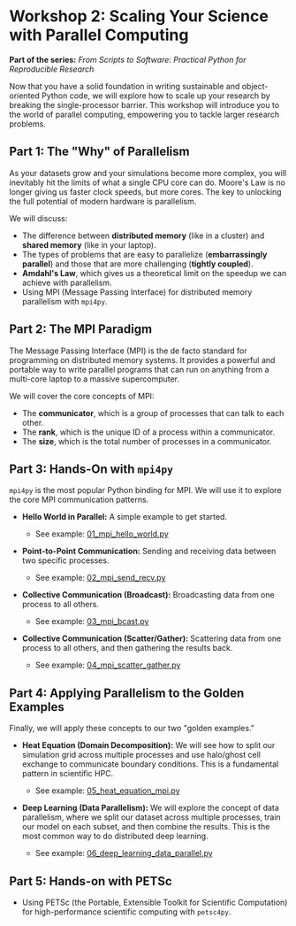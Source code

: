# Workshop 2: Scaling Your Science with Parallel Computing

**Part of the series:** *From Scripts to Software: Practical Python for Reproducible Research*

Now that you have a solid foundation in writing sustainable and object-oriented Python code, we will explore how to scale up your research by breaking the single-processor barrier. This workshop will introduce you to the world of parallel computing, empowering you to tackle larger research problems.

## Part 1: The "Why" of Parallelism

As your datasets grow and your simulations become more complex, you will inevitably hit the limits of what a single CPU core can do. Moore's Law is no longer giving us faster clock speeds, but more cores. The key to unlocking the full potential of modern hardware is parallelism.

We will discuss:
*   The difference between **distributed memory** (like in a cluster) and **shared memory** (like in your laptop).
*   The types of problems that are easy to parallelize (**embarrassingly parallel**) and those that are more challenging (**tightly coupled**).
*   **Amdahl's Law**, which gives us a theoretical limit on the speedup we can achieve with parallelism.
*   Using MPI (Message Passing Interface) for distributed memory parallelism with `mpi4py`.


## Part 2: The MPI Paradigm

The Message Passing Interface (MPI) is the de facto standard for programming on distributed memory systems. It provides a powerful and portable way to write parallel programs that can run on anything from a multi-core laptop to a massive supercomputer.

We will cover the core concepts of MPI:
*   The **communicator**, which is a group of processes that can talk to each other.
*   The **rank**, which is the unique ID of a process within a communicator.
*   The **size**, which is the total number of processes in a communicator.

## Part 3: Hands-On with `mpi4py`

`mpi4py` is the most popular Python binding for MPI. We will use it to explore the core MPI communication patterns.

*   **Hello World in Parallel:** A simple example to get started.
    *   See example: [01_mpi_hello_world.py](workshop-2-examples/01_mpi_hello_world.py)

*   **Point-to-Point Communication:** Sending and receiving data between two specific processes.
    *   See example: [02_mpi_send_recv.py](workshop-2-examples/02_mpi_send_recv.py)

*   **Collective Communication (Broadcast):** Broadcasting data from one process to all others.
    *   See example: [03_mpi_bcast.py](workshop-2-examples/03_mpi_bcast.py)

*   **Collective Communication (Scatter/Gather):** Scattering data from one process to all others, and then gathering the results back.
    *   See example: [04_mpi_scatter_gather.py](workshop-2-examples/04_mpi_scatter_gather.py)

## Part 4: Applying Parallelism to the Golden Examples

Finally, we will apply these concepts to our two "golden examples."

*   **Heat Equation (Domain Decomposition):** We will see how to split our simulation grid across multiple processes and use halo/ghost cell exchange to communicate boundary conditions. This is a fundamental pattern in scientific HPC.
    *   See example: [05_heat_equation_mpi.py](workshop-2-examples/05_heat_equation_mpi.py)

*   **Deep Learning (Data Parallelism):** We will explore the concept of data parallelism, where we split our dataset across multiple processes, train our model on each subset, and then combine the results. This is the most common way to do distributed deep learning.
    *   See example: [06_deep_learning_data_parallel.py](workshop-2-examples/06_deep_learning_data_parallel.py)

## Part 5: Hands-on with PETSc

*   Using PETSc (the Portable, Extensible Toolkit for Scientific Computation) for high-performance scientific computing with `petsc4py`.